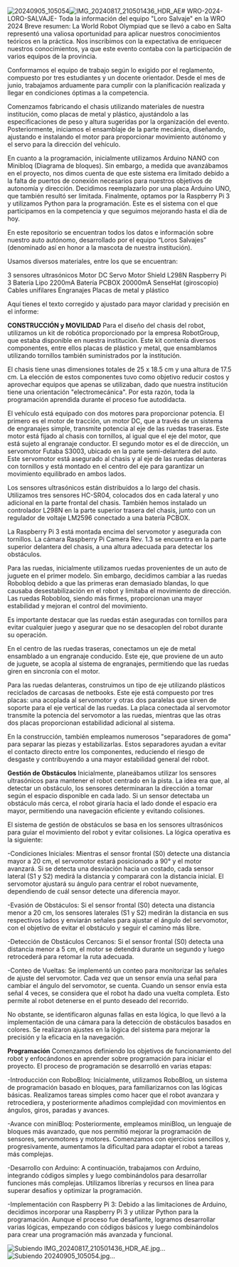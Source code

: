 ![20240905_105054](https://github.com/user-attachments/assets/b28c8818-1957-4613-b204-41e9ee13ed35)![IMG_20240817_210501436_HDR_AE](https://github.com/user-attachments/assets/cffe2ac8-6e65-4508-b61e-24e2332bcafa)# WRO-2024-LORO-SALVAJE-
Toda la información del equipo "Loro Salvaje" en la WRO 2024
Breve resumen:
La World Robot Olympiad que se llevó a cabo en Salta representó una valiosa oportunidad para aplicar nuestros conocimientos teóricos en la práctica. Nos inscribimos con la expectativa de enriquecer nuestros conocimientos, ya que este evento contaba con la participación de varios equipos de la provincia.

Conformamos el equipo de trabajo según lo exigido por el reglamento, compuesto por tres estudiantes y un docente orientador. Desde el mes de junio, trabajamos arduamente para cumplir con la planificación realizada y llegar en condiciones óptimas a la competencia.

Comenzamos fabricando el chasis utilizando materiales de nuestra institución, como placas de metal y plástico, ajustándolo a las especificaciones de peso y altura sugeridas por la organización del evento. Posteriormente, iniciamos el ensamblaje de la parte mecánica, diseñando, ajustando e instalando el motor para proporcionar movimiento autónomo y el servo para la dirección del vehículo.

En cuanto a la programación, inicialmente utilizamos Arduino NANO con Minibloq (Diagrama de bloques). Sin embargo, a medida que avanzábamos en el proyecto, nos dimos cuenta de que este sistema era limitado debido a la falta de puertos de conexión necesarios para nuestros objetivos de autonomía y dirección. Decidimos reemplazarlo por una placa Arduino UNO, que también resultó ser limitada. Finalmente, optamos por la Raspberry Pi 3 y utilizamos Python para la programación. Este es el sistema con el que participamos en la competencia y que seguimos mejorando hasta el día de hoy.

En este repositorio se encuentran todos los datos e información sobre nuestro auto autónomo, desarrollado por el equipo “Loros Salvajes” (denominado así en honor a la mascota de nuestra institución).

Usamos diversos materiales, entre los que se encuentran:

3 sensores ultrasónicos
Motor DC
Servo
Motor Shield L298N
Raspberry Pi 3
Batería Lipo 2200mA
Batería PCBOX 20000mA
SenseHat (giroscopio)
Cables unifilares
Engranajes
Placas de metal y plástico


Aquí tienes el texto corregido y ajustado para mayor claridad y precisión en el informe:

**CONSTRUCCIÓN y MOVILIDAD**
Para el diseño del chasis del robot, utilizamos un kit de robótica proporcionado por la empresa RobotGroup, que estaba disponible en nuestra institución. Este kit contenía diversos componentes, entre ellos placas de plástico y metal, que ensamblamos utilizando tornillos también suministrados por la institución.

El chasis tiene unas dimensiones totales de 25 x 18.5 cm y una altura de 17.5 cm. La elección de estos componentes tuvo como objetivo reducir costos y aprovechar equipos que apenas se utilizaban, dado que nuestra institución tiene una orientación "electromecánica". Por esta razón, toda la programación aprendida durante el proceso fue autodidacta.

El vehículo está equipado con dos motores para proporcionar potencia. El primero es el motor de tracción, un motor DC, que a través de un sistema de engranajes simple, transmite potencia al eje de las ruedas traseras. Este motor está fijado al chasis con tornillos, al igual que el eje del motor, que está sujeto al engranaje conductor. El segundo motor es el de dirección, un servomotor Futaba S3003, ubicado en la parte semi-delantera del auto. Este servomotor está asegurado al chasis y al eje de las ruedas delanteras con tornillos y está montado en el centro del eje para garantizar un movimiento equilibrado en ambos lados.

Los sensores ultrasónicos están distribuidos a lo largo del chasis. Utilizamos tres sensores HC-SR04, colocados dos en cada lateral y uno adicional en la parte frontal del chasis. También hemos instalado un controlador L298N en la parte superior trasera del chasis, junto con un regulador de voltaje LM2596 conectado a una batería PCBOX.

La Raspberry Pi 3 está montada encima del servomotor y asegurada con tornillos. La cámara Raspberry Pi Camera Rev. 1.3 se encuentra en la parte superior delantera del chasis, a una altura adecuada para detectar los obstáculos.

Para las ruedas, inicialmente utilizamos ruedas provenientes de un auto de juguete en el primer modelo. Sin embargo, decidimos cambiar a las ruedas Robobloq debido a que las primeras eran demasiado blandas, lo que causaba desestabilización en el robot y limitaba el movimiento de dirección. Las ruedas Robobloq, siendo más firmes, proporcionan una mayor estabilidad y mejoran el control del movimiento.

Es importante destacar que las ruedas están aseguradas con tornillos para evitar cualquier juego y asegurar que no se desacoplen del robot durante su operación.

En el centro de las ruedas traseras, conectamos un eje de metal ensamblado a un engranaje conducido. Este eje, que proviene de un auto de juguete, se acopla al sistema de engranajes, permitiendo que las ruedas giren en sincronía con el motor.

Para las ruedas delanteras, construimos un tipo de eje utilizando plásticos reciclados de carcasas de netbooks. Este eje está compuesto por tres placas: una acoplada al servomotor y otras dos paralelas que sirven de soporte para el eje vertical de las ruedas. La placa conectada al servomotor transmite la potencia del servomotor a las ruedas, mientras que las otras dos placas proporcionan estabilidad adicional al sistema.

En la construcción, también empleamos numerosos "separadores de goma" para separar las piezas y estabilizarlas. Estos separadores ayudan a evitar el contacto directo entre los componentes, reduciendo el riesgo de desgaste y contribuyendo a una mayor estabilidad general del robot.

**Gestión de Obstáculos**
Inicialmente, planeábamos utilizar los sensores ultrasónicos para mantener el robot centrado en la pista. La idea era que, al detectar un obstáculo, los sensores determinaran la dirección a tomar según el espacio disponible en cada lado. Si un sensor detectaba un obstáculo más cerca, el robot giraría hacia el lado donde el espacio era mayor, permitiendo una navegación eficiente y evitando colisiones.

El sistema de gestión de obstáculos se basa en los sensores ultrasónicos para guiar el movimiento del robot y evitar colisiones. La lógica operativa es la siguiente:

-Condiciones Iniciales: Mientras el sensor frontal (S0) detecte una distancia mayor a 20 cm, el servomotor estará posicionado a 90° y el motor avanzará. Si se detecta una desviación hacia un costado, cada sensor lateral (S1 y S2) medirá la distancia y comparará con la distancia inicial. El servomotor ajustará su ángulo para centrar el robot nuevamente, dependiendo de cuál sensor detecte una diferencia mayor.

-Evasión de Obstáculos: Si el sensor frontal (S0) detecta una distancia menor a 20 cm, los sensores laterales (S1 y S2) medirán la distancia en sus respectivos lados y enviarán señales para ajustar el ángulo del servomotor, con el objetivo de evitar el obstáculo y seguir el camino más libre.

-Detección de Obstáculos Cercanos: Si el sensor frontal (S0) detecta una distancia menor a 5 cm, el motor se detendrá durante un segundo y luego retrocederá para retomar la ruta adecuada.

-Conteo de Vueltas: Se implementó un conteo para monitorizar las señales de ajuste del servomotor. Cada vez que un sensor envía una señal para cambiar el ángulo del servomotor, se cuenta. Cuando un sensor envía esta señal 4 veces, se considera que el robot ha dado una vuelta completa. Esto permite al robot detenerse en el punto deseado del recorrido.

No obstante, se identificaron algunas fallas en esta lógica, lo que llevó a la implementación de una cámara para la detección de obstáculos basados en colores. Se realizaron ajustes en la lógica del sistema para mejorar la precisión y la eficacia en la navegación.

**Programación**
Comenzamos definiendo los objetivos de funcionamiento del robot y enfocándonos en aprender sobre programación para iniciar el proyecto. El proceso de programación se desarrolló en varias etapas:

-Introducción con RoboBloq: Inicialmente, utilizamos RoboBloq, un sistema de programación basado en bloques, para familiarizarnos con las lógicas básicas. Realizamos tareas simples como hacer que el robot avanzara y retrocediera, y posteriormente añadimos complejidad con movimientos en ángulos, giros, paradas y avances.

-Avance con miniBloq: Posteriormente, empleamos miniBloq, un lenguaje de bloques más avanzado, que nos permitió mejorar la programación de sensores, servomotores y motores. Comenzamos con ejercicios sencillos y, progresivamente, aumentamos la dificultad para adaptar el robot a tareas más complejas.

-Desarrollo con Arduino: A continuación, trabajamos con Arduino, integrando códigos simples y luego combinándolos para desarrollar funciones más complejas. Utilizamos librerías y recursos en línea para superar desafíos y optimizar la programación.

-Implementación con Raspberry Pi 3: Debido a las limitaciones de Arduino, decidimos incorporar una Raspberry Pi 3 y utilizar Python para la programación. Aunque el proceso fue desafiante, logramos desarrollar varias lógicas, empezando con códigos básicos y luego combinándolos para crear una programación más avanzada y funcional.

![Subiendo IMG_20240817_210501436_HDR_AE.jpg...]()
![Subiendo 20240905_105054.jpg...]()
